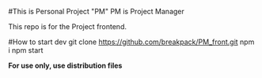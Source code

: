 #This is Personal Project "PM"
PM is Project Manager

This repo is for the Project frontend.

#How to start dev
git clone https://github.com/breakpack/PM_front.git
npm i
npm start

**For use only, use distribution files**
